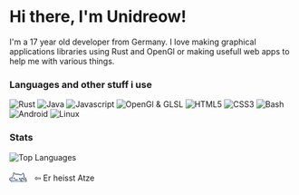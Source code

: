 # Hi there, I'm Unidreow!
I'm a 17 year old developer from Germany. I love making graphical applications libraries using Rust and OpenGl or making usefull web apps to help me with various things.

### Languages and other stuff i use

![Rust](https://img.shields.io/badge/Rust-000000?style=flat&logo=rust&logoColor=white)
![Java](https://img.shields.io/badge/Java-f58219?style=flat&logo=openjdk&logoColor=white)
![Javascript](https://img.shields.io/badge/JavaScript-F7DF1E?style=flat&logo=javascript&logoColor=black)
![OpenGl & GLSL](https://img.shields.io/badge/OpenGL_&_GLSL-5586A4?style=flat&logo=opengl&logoColor=white)
![HTML5](https://img.shields.io/badge/HTML5-E34F26?style=flat&logo=html5&logoColor=white)
![CSS3](https://img.shields.io/badge/CSS3-1572B6?style=flat&logo=css3&logoColor=white)
![Bash](https://img.shields.io/badge/Bash-4EAA25?style=flat&logo=gnu-bash&logoColor=white)
![Android](https://img.shields.io/badge/Android-2edf85?style=flat&logo=android&logoColor=black&labelColor=)
![Linux](https://img.shields.io/badge/Linux-FCC624?style=flat&logo=linux&logoColor=black)

### Stats

![Top Languages](https://github-readme-stats.vercel.app/api/top-langs/?username=unidreow&layout=compact&bg_color=30,300070,003080&border_color=000000&text_color=d0d0d0&title_color=ffffff&border_radius=4&card_width=400)

<img src="cat.gif" width="30" height="30" style="vertical-align: middle; margin-right: 10px;" /> ⇦ Er heisst Atze
